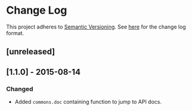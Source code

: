 # Change Log
This project adheres to [Semantic Versioning](http://semver.org/).
See [here](http://keepachangelog.com/) for the change log format. 

## [unreleased]

## [1.1.0] - 2015-08-14

### Changed

- Added `commons.doc` containing function to jump to API docs.

